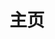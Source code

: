 ---
home: true
layout: Blog
icon: house
bgImage: https://webp.smianao.com/blogimg/BG_008.jpg
bgImageDark: https://webp.smianao.com/blogimg/BG_003.png
bgImageStyle:
  background-attachment: fixed
title: 主页
heroImage: /logo.svg
heroText: 鼠标迁徙
heroFullScreen: true
tagline: 一个不务正业的颓废中年男子，兜售一些看似没卵用的技能！

projects:
  - icon: mdi:microsoft-edge
    name: 找寻软件
    desc: 如果你是来找软件的，不妨点击这里看看！
    link: soft/

  - icon: lineicons:microsoft
    name: 下载系统
    desc: 如果你是来下载系统，那就点击这里下载！
    link: system/

  - icon: fluent:hat-graduation-24-filled
    name: 看看教程
    desc: 如果你是来找教程的，点击这里就对了！
    link: skill/

  - icon: fa6-solid:blog
    name: 旧版博客
    desc: 如果找不到资源，可以访问旧版博客找找看！
    link: https://www.smianao.com
---
